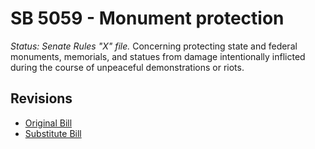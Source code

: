 # SB 5059 - Monument protection
*Status: Senate Rules "X" file.*
Concerning protecting state and federal monuments, memorials, and statues from damage intentionally inflicted during the course of unpeaceful demonstrations or riots.

## Revisions
* [Original Bill](1/)
* [Substitute Bill](S/)